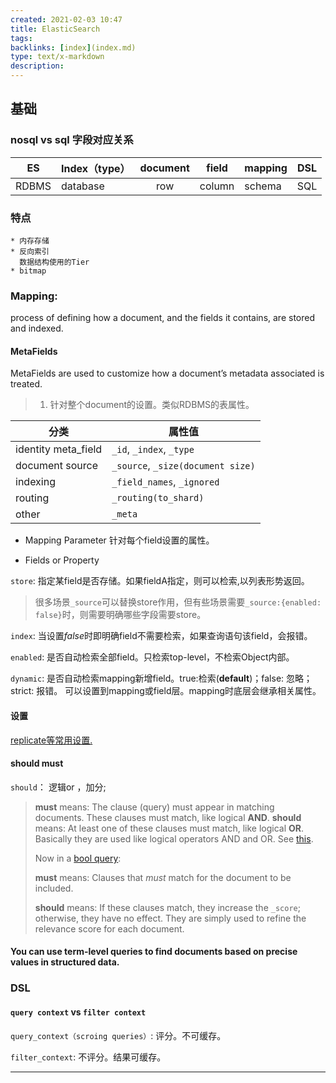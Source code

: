 ```yaml
---
created: 2021-02-03 10:47
title: ElasticSearch
tags:
backlinks: [index](index.md)
type: text/x-markdown
description: 
---
```

## 基础
### nosql vs sql 字段对应关系
| ES    | Index（type） | document | field  | mapping | DSL |
|:-----:|---------------|:--------:|--------|---------|-----|
| RDBMS | database      | row      | column | schema  | SQL |

### 特点
	* 内存存储
	* 反向索引  
      数据结构使用的Tier
	* bitmap
### Mapping: 

 process of defining how a document, and the fields it contains, are stored and indexed.

#### MetaFields

MetaFields are used to customize how a document’s metadata associated is treated.

> 1. 针对整个document的设置。类似RDBMS的表属性。

| 分类                | 属性值                        |
| ------------------- | ----------------------------- |
| identity meta_field | `_id`, `_index`, `_type`            |
| document source     | `_source`, `_size(document size)` |
| indexing            | `_field_names`, `_ignored`        |
| routing             | `_routing(to_shard)`            |
| other               | `_meta`                         |

* Mapping Parameter
针对每个field设置的属性。

* Fields or Property

`store`: 指定某field是否存储。如果fieldA指定，则可以检索,以列表形势返回。

> 很多场景`_source`可以替换store作用，但有些场景需要`_source:{enabled: false}`时，则需要明确哪些字段需要store。

`index`: 当设置*false*时即明确field不需要检索，如果查询语句该field，会报错。

`enabled`: 是否自动检索全部field。只检索top-level，不检索Object内部。

`dynamic`: 是否自动检索mapping新增field。true:检索(**default**)；false: 忽略；strict: 报错。 可以设置到mapping或field层。mapping时底层会继承相关属性。

#### 设置

[replicate等常用设置.](file:///Users/yao/Dropbox/文章/Tech/ES/ElasticIndexSettingSummary.pdf)



#### should must
`should`： 逻辑or ，加分;

> **must** means: The clause (query) must appear in matching documents. These clauses must match, like logical **AND**.
> **should** means: At least one of these clauses must match, like logical **OR**.
> Basically they are used like logical operators AND and OR. See [this](http://www.elasticsearch.org/guide/en/elasticsearch/guide/current/_most_important_queries_and_filters.html#_bool_filter).
>
> Now in a [bool query](https://www.elastic.co/guide/en/elasticsearch/reference/current/query-dsl-bool-query.html):
>
> **must** means: Clauses that *must* match for the document to be included.
>
> **should** means: If these clauses match, they increase the `_score`; otherwise, they have no effect. They are simply used to refine the relevance score for each document.

#### You can use **term-level queries** to find documents based on precise values in structured data.



### DSL

#### `query context` vs `filter context`

`query_context（scroing queries）`: 评分。不可缓存。

`filter_context`: 不评分。结果可缓存。

___

[^基本概念]: [10个基本概念](file:///Users/yao/Dropbox/文章/Tech/ES/10 Elasticsearch Concepts You Need to Learn _ Logz.io __ Reader View.pdf)

[^ metafield]: [meta fields 5大类常用属性](file:///Users/yao/Dropbox/文章/Tech/ES/meta_fields.pdf)

